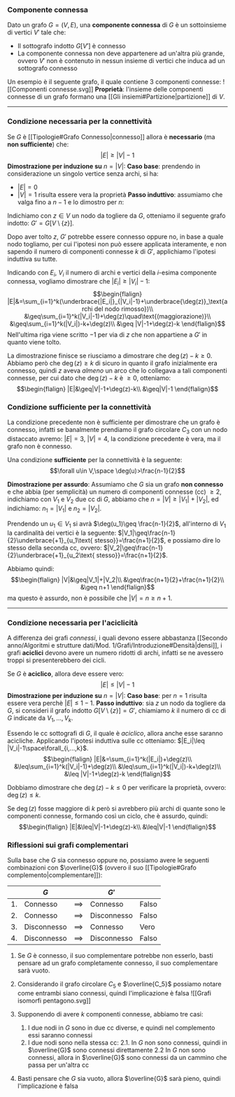 ### Componente connessa
Dato un grafo $G=(V,E)$, una **componente connessa** di $G$ è un sottoinsieme di vertici $V'$ tale che:
- Il sottografo indotto $G[V']$ è connesso
- La componente connessa non deve appartenere ad un'altra più grande, ovvero $V'$ non è contenuto in nessun insieme di vertici che induca ad un sottografo connesso

Un esempio è il seguente grafo, il quale contiene $3$ componenti connesse:
![[Componenti connesse.svg]]
**Proprietà**: l'insieme delle componenti connesse di un grafo formano una [[Gli insiemi#Partizione|partizione]] di $V$.

---
### Condizione necessaria per la connettività
Se $G$ è [[Tipologie#Grafo Connesso|connesso]] allora è **necessario** (ma **non sufficiente**) che:
$$|E|\geq |V|-1$$
**Dimostrazione per induzione su** $n=|V|$:
**Caso base**: prendendo in considerazione un singolo vertice senza archi, si ha:
- $|E| = 0$
- $|V| = 1$
risulta essere vera la proprietà
**Passo induttivo**: assumiamo che valga fino a $n-1$ e lo dimostro per $n$:

Indichiamo con $z\in V$ un nodo da togliere da $G$, otteniamo il seguente grafo indotto: $G'=G[V\setminus \{z\}]$.

Dopo aver tolto $z$, $G'$ potrebbe essere connesso oppure no, in base a quale nodo togliamo, per cui l'ipotesi non può essere applicata interamente, e non sapendo il numero di componenti connesse $k$ di $G'$, applichiamo l'ipotesi induttiva su tutte.

Indicando con $E_i$, $V_i$ il numero di archi e vertici della $i$-esima componente connessa, vogliamo dimostrare che $|E_i|\geq |V_i|-1$:
$$\begin{flalign}
|E|&=\sum_{i=1}^k(\underbrace{|E_i|}_{|V_i|-1}+\underbrace{\deg(z)}_\text{archi del nodo rimosso})\\
&\geq\sum_{i=1}^k(|V_i|-1)+\deg(z)\quad\text{(maggiorazione)}\\
&\geq\sum_{i=1}^k(|V_i|)-k+\deg(z)\\
&\geq |V|-1+\deg(z)-k
\end{flalign}$$
Nell'ultima riga viene scritto $-1$ per via di $z$ che non appartiene a $G'$ in quanto viene tolto.

La dimostrazione finisce se riusciamo a dimostrare che $\deg(z)-k\geq 0$.
Abbiamo però che $\deg(z)\geq k$ di sicuro in quanto il grafo inizialmente era connesso, quindi $z$ aveva _almeno_ un arco che lo collegava a tali componenti connesse, per cui dato che $\deg(z)-k$ è $\geq 0$, otteniamo:
$$\begin{flalign}
|E|&\geq|V|-1+\deg(z)-k\\
&\geq|V|-1
\end{flalign}$$

### Condizione sufficiente per la connettività
La condizione precedente non è sufficiente per dimostrare che un grafo è connesso, infatti se banalmente prendiamo il grafo circolare $C_3$ con un nodo distaccato avremo: $|E|=3$, $|V|=4$, la condizione precedente è vera, ma il grafo non è connesso.

Una condizione **sufficiente** per la connettività è la seguente:
$$\forall u\in V,\space \deg(u)>\frac{n-1}{2}$$

**Dimostrazione per assurdo**:
Assumiamo che $G$ sia un grafo **non connesso** e che abbia (per semplicità) un numero di componenti connesse (cc) $\geq 2$, indichiamo con $V_1$ e $V_2$ due cc di $G$, abbiamo che $n=|V|\geq |V_1|+|V_2|$, ed indichiamo: $n_1=|V_1|$ e $n_2=|V_2|$.

Prendendo un $u_1\in V_1$ si avrà $\deg(u_1)\geq \frac{n-1}{2}$, all'interno di $V_1$ la cardinalità dei vertici è la seguente: $|V_1|\geq\frac{n-1}{2}\underbrace{+1}_{u_1\text{ stesso}}=\frac{n+1}{2}$, e possiamo dire lo stesso della seconda cc, ovvero: $|V_2|\geq\frac{n-1}{2}\underbrace{+1}_{u_2\text{ stesso}}=\frac{n+1}{2}$.

Abbiamo quindi:
$$\begin{flalign}
|V|&\geq|V_1|+|V_2|\\
&\geq\frac{n+1}{2}+\frac{n+1}{2}\\
&\geq n+1
\end{flalign}$$
ma questo è assurdo, non è possibile che $|V|=n\geq n+1$.

---
### Condizione necessaria per l'aciclicità
A differenza dei grafi _connessi_, i quali devono essere abbastanza [[Secondo anno/Algoritmi e strutture dati/Mod. 1/Grafi/Introduzione#Densità|densi]], i grafi **aciclici** devono avere un numero ridotti di archi, infatti se ne avessero troppi si presenterebbero dei cicli.

Se $G$ è **aciclico**, allora deve essere vero:
$$|E|\leq |V|-1$$
**Dimostrazione per induzione su** $n=|V|$:
**Caso base**: per $n=1$ risulta essere vera perchè $|E|\leq 1-1$.
**Passo induttivo**: sia $z$ un nodo da togliere da $G$, si consideri il grafo indotto $G[V\setminus\{z\}]=G'$, chiamiamo $k$ il numero di cc di $G$ indicate da $V_1,...,V_k$.

Essendo le cc sottografi di $G$, il quale è _aciclico_, allora anche esse saranno acicliche.
Applicando l'ipotesi induttiva sulle cc otteniamo: $|E_i|\leq |V_i|-1\space\forall_{i,...,k}$.
$$\begin{flalign}
|E|&=\sum_{i=1}^k(|E_i|)+\deg(z)\\
&\leq\sum_{i=1}^k(|V_i|-1)+\deg(z)\\
&\leq\sum_{i=1}^k(|V_i|)-k+\deg(z)\\
&\leq |V|-1+\deg(z)-k
\end{flalign}$$

Dobbiamo dimostrare che $\deg(z)-k\leq 0$ per verificare la proprietà, ovvero: $\deg(z)\leq k$.

Se $\deg(z)$ fosse maggiore di $k$ però si avrebbero più archi di quante sono le componenti connesse, formando così un ciclo, che è assurdo, quindi:
$$\begin{flalign}
|E|&\leq|V|-1+\deg(z)-k\\
&\leq|V|-1
\end{flalign}$$

### Riflessioni sui grafi complementari
Sulla base che $G$ sia connesso oppure no, possiamo avere le seguenti combinazioni con $\overline{G}$ (ovvero il suo [[Tipologie#Grafo complemento|complementare]]):


|     | $G$         |            | $G'$        |       |
| --- | ----------- | ---------- | ----------- | ----- |
| 1.  | Connesso    | $\implies$ | Connesso    | Falso |
| 2.  | Connesso    | $\implies$ | Disconnesso | Falso |
| 3.  | Disconnesso | $\implies$ | Connesso    | Vero  |
| 4.  | Disconnesso | $\implies$ | Disconnesso | Falso |

1. Se $G$ è connesso, il suo complementare potrebbe non esserlo, basti pensare ad un grafo completamente connesso, il suo complementare sarà vuoto.
2. Considerando il grafo circolare $C_5$ e $\overline{C_5}$ possiamo notare come entrambi siano connessi, quindi l'implicazione è falsa
![[Grafi isomorfi pentagono.svg]]
3. Supponendo di avere $k$ componenti connesse, abbiamo tre casi:
	1. I due nodi in $G$ sono in due cc diverse, e quindi nel complemento essi saranno connessi
	2. I due nodi sono nella stessa cc:
		2.1. In $G$ non sono connessi, quindi in $\overline{G}$ sono connessi direttamente
		2.2 In $G$ non sono connessi, allora in $\overline{G}$ sono connessi da un cammino che passa per un'altra cc

4. Basti pensare che $G$ sia vuoto, allora $\overline{G}$ sarà pieno, quindi l'implicazione è falsa

